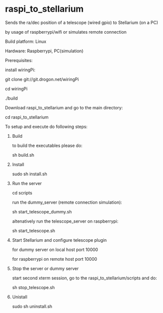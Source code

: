 # raspi_to_stellarium

Sends the ra/dec position of a telescope (wired gpio) to Stellarium (on a PC)

by usage of raspberrypi/wifi or simulates remote connection 

   Build platform: Linux
   
   Hardware: Raspberrypi, PC(simulation)

Prerequisites:

   install wiringPi:

   git clone git://git.drogon.net/wiringPi

   cd wiringPi

   ./build

   Download raspi_to_stellarium and go to the main directory:
   
   cd raspi_to_stellarium

   To setup and execute do following steps:
   
1. Build

   to build the executables please do:
   
   sh build.sh
   
2. Install
   
   sudo sh install.sh


3. Run the server

   cd scripts

   run the dummy_server (remote connection simulation):
   
   sh start_telescope_dummy.sh 

   altenatively run the telescope_server on raspberrypi:

   sh start_telescope.sh

4. Start Stellarium and configure telescope plugin

   for dummy server on local host port 10000

   for raspberrypi on remote host port 10000


5. Stop the server or dummy server

   start second xterm session, go to the raspi_to_stellarium/scripts and do:

   sh stop_telescope.sh

6. Unistall

   sudo sh uninstall.sh


   

   

   

   
